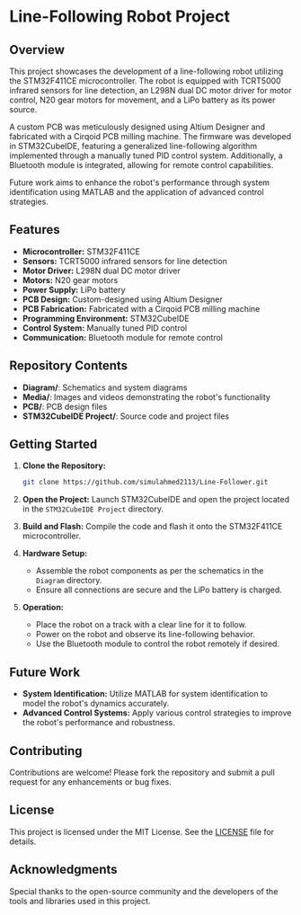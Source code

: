 # Line-Following Robot Project

## Overview

This project showcases the development of a line-following robot utilizing the STM32F411CE microcontroller. The robot is equipped with TCRT5000 infrared sensors for line detection, an L298N dual DC motor driver for motor control, N20 gear motors for movement, and a LiPo battery as its power source.

A custom PCB was meticulously designed using Altium Designer and fabricated with a Cirqoid PCB milling machine. The firmware was developed in STM32CubeIDE, featuring a generalized line-following algorithm implemented through a manually tuned PID control system. Additionally, a Bluetooth module is integrated, allowing for remote control capabilities.

Future work aims to enhance the robot's performance through system identification using MATLAB and the application of advanced control strategies.

## Features

- **Microcontroller:** STM32F411CE
- **Sensors:** TCRT5000 infrared sensors for line detection
- **Motor Driver:** L298N dual DC motor driver
- **Motors:** N20 gear motors
- **Power Supply:** LiPo battery
- **PCB Design:** Custom-designed using Altium Designer
- **PCB Fabrication:** Fabricated with a Cirqoid PCB milling machine
- **Programming Environment:** STM32CubeIDE
- **Control System:** Manually tuned PID control
- **Communication:** Bluetooth module for remote control

## Repository Contents

- **Diagram/**: Schematics and system diagrams
- **Media/**: Images and videos demonstrating the robot's functionality
- **PCB/**: PCB design files
- **STM32CubeIDE Project/**: Source code and project files

## Getting Started

1. **Clone the Repository:**
   ```bash
   git clone https://github.com/simulahmed2113/Line-Follower.git
   ```

2. **Open the Project:**
   Launch STM32CubeIDE and open the project located in the `STM32CubeIDE Project` directory.

3. **Build and Flash:**
   Compile the code and flash it onto the STM32F411CE microcontroller.

4. **Hardware Setup:**
   - Assemble the robot components as per the schematics in the `Diagram` directory.
   - Ensure all connections are secure and the LiPo battery is charged.

5. **Operation:**
   - Place the robot on a track with a clear line for it to follow.
   - Power on the robot and observe its line-following behavior.
   - Use the Bluetooth module to control the robot remotely if desired.

## Future Work

- **System Identification:** Utilize MATLAB for system identification to model the robot's dynamics accurately.
- **Advanced Control Systems:** Apply various control strategies to improve the robot's performance and robustness.

## Contributing

Contributions are welcome! Please fork the repository and submit a pull request for any enhancements or bug fixes.

## License

This project is licensed under the MIT License. See the [LICENSE](LICENSE) file for details.

## Acknowledgments

Special thanks to the open-source community and the developers of the tools and libraries used in this project.

